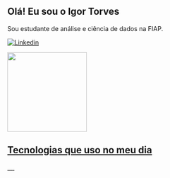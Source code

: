 ## Olá! Eu sou o Igor Torves

Sou estudante de análise e ciência de dados na FIAP. 

[![Linkedin](https://img.shields.io/badge/LinkedIn-0077B5?style=for-the-badge&logo=linkedin&logoColor=white)](https://www.linkedin.com/in/igor-torves-0aa146142)

<div>
  <a href="https://github.com/torvess">
  <img height="180em" src="https://github-readme-stats.vercel.app/api?username=torvess&theme=dracula">
</div>

## Tecnologias que uso no meu dia

<div style="display: inline_block">
    <img align="center" alt="" src="https://img.shields.io/badge/Microsoft_Excel-217346?style=for-the-badge&logo=microsoft-excel&logoColor=white"/>
    <img align="center" alt="" src="https://img.shields.io/badge/Microsoft_SQL_Server-CC2927?style=for-the-badge&logo=microsoft-sql-server&logoColor=white"/>
    <img align="center" alt="" src="https://img.shields.io/badge/Python-3776AB?style=for-the-badge&logo=python&logoColor=white"/>
    <img align="center" alt="" src="https://img.shields.io/badge/Power%20BI-F2C811.svg?style=for-the-badge&logo=Power-BI&logoColor=black"/>
    <img align="center" alt="" src="https://img.shields.io/badge/Tableau-E97627.svg?style=for-the-badge&logo=Tableau&logoColor=white"/>
</div>

